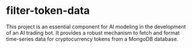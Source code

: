 # filter-token-data
This project is an essential component for AI modeling in the development of an AI trading bot. It provides a robust mechanism to fetch and format time-series data for cryptocurrency tokens from a MongoDB database.
